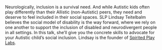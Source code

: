 Neurologically, inclusion is a survival need. And while Autistic kids often play differently than their Allistic (non-Autistic) peers, they need and deserve to feel included in their social spaces. SLP Lindsay Teitelbalm believes the social model of disability is the way forward, where we rely on one another to support the inclusion of disabled and neurodivergent people in all settings. In this talk, she’ll give you the concrete skills to advocate for your Autistic child’s social inclusion. Lindsay is the founder of [Spirited Play Labs](https://spiritedplaylabs.com/).
